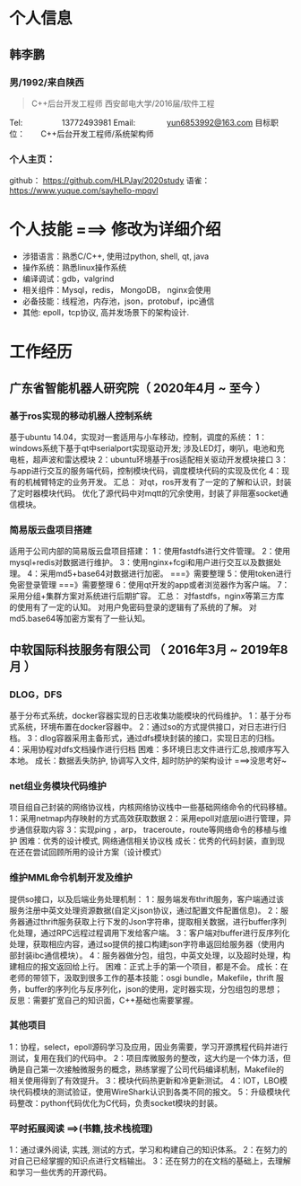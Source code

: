 # 个人信息
## 韩李鹏
### 男/1992/来自陕西

> C++后台开发工程师
> 西安邮电大学/2016届/软件工程

Tel:     13772493981
Email:    yun6853992@163.com
⽬标职位：  C++后台开发⼯程师/系统架构师
### 个人主页：
github：         https://github.com/HLPJay/2020study
语雀：            https://www.yuque.com/sayhello-mpqvl

# 个人技能 ===> 修改为详细介绍
- 涉猎语言：熟悉C/C++, 使用过python,  shell,  qt,  java
- 操作系统：熟悉linux操作系统
- 编译调试：gdb，valgrind
- 相关组件：Mysql，redis， MongoDB， nginx会使用
- 必备技能：线程池，内存池，json，protobuf，ipc通信
- 其他: epoll，tcp协议, 高并发场景下的架构设计.

# 工作经历
## 广东省智能机器人研究院（ 2020年4月 ~ 至今 ）
###  基于ros实现的移动机器人控制系统
基于ubuntu 14.04，实现对一套适用与小车移动，控制，调度的系统：
 1：windows系统下基于qt中serialport实现驱动开发;
 	涉及LED灯，喇叭，电池和充电桩，超声波和雷达模块
 2：ubuntu环境基于ros适配相关驱动开发模块接口
 3：与app进行交互的服务端代码，控制模块代码，调度模块代码的实现及优化
 4：现有的机械臂特定的业务开发。
 汇总：
 对qt，ros开发有了一定的了解和认识，封装了定时器模块代码。
 优化了源代码中对mqtt的冗余使用，封装了非阻塞socket通信模块。
 
###  简易版云盘项目搭建
适用于公司内部的简易版云盘项目搭建：
 1：使用fastdfs进行文件管理。
 2：使用mysql+redis对数据进行维护。
 3：使用nginx+fcgi和用户进行交互以及数据处理。
 4：采用md5+base64对数据进行加密。 ===》需要整理
 5：使用token进行免密登录管理  ===》需要整理
 6：使用qt开发的app或者浏览器作为客户端。
 7：采用分组+集群方案对系统进行后期扩容。
 汇总：
 对fastdfs，nginx等第三方库的使用有了一定的认知。
 对用户免密码登录的逻辑有了系统的了解。
 对md5.base64等加密方案有了一些认知。

## 中软国际科技服务有限公司 （ 2016年3⽉ ~ 2019年8⽉ ）

### DLOG，DFS
基于分布式系统，docker容器实现的⽇志收集功能模块的代码维护。
1：基于分布式系统，环境布置在docker容器中。
2：通过so的⽅式提供接⼝，对⽇志进⾏归档。
3：dlog容器采用主备形式，通过dfs模块封装的接口，实现日志的归档。
4：采用协程对dfs文档操作进行归档
困难：多环境日志文件进行汇总,按顺序写入本地。
成⻓：数据丢失防护, 协调写入文件, 超时防护的架构设计  ===>没思考好~ 


### net组业务模块代码维护
项目组自己封装的网络协议栈，内核网络协议栈中一些基础网络命令的代码移植。
1：采用netmap内存映射的方式高效获取数据
2：采用epoll对底层io进行管理，异步通信获取内容
3：实现ping ，arp， traceroute，route等网络命令的移植与维护
困难：优秀的设计模式, 网络通信相关协议栈
成⻓：优秀的代码封装，直到现在还在尝试回顾所用的设计方案（设计模式）

### 维护MML命令机制开发及维护
提供so接口，以及后端业务处理机制：
1：服务端发布thrift服务，客户端通过该服务注册中英文处理资源数据(自定义json协议，通过配置文件配置信息)。
2：服务器通过thrift服务获取上行下发的Json字符串，提取相关数据，进行buffer序列化处理，通过RPC远程过程调用下发给客户端。
3：客户端对buffer进行反序列化处理，获取相应内容，通过so提供的接口构建json字符串返回给服务器（使用内部封装ibc通信模块）。
4：服务器做分包，组包，中英文处理，以及超时处理，构建相应的报文返回给上行。
困难：正式上手的第一个项目，都是不会。
成⻓：在老师的带领下，汲取到很多⼯作的基本技能：osgi bundle，Makefile，thrift 服务，buffer的序列化与反序列化，json的使⽤，定时器实现，分包组包的思想；
反思：需要扩宽⾃⼰的知识⾯，C++基础也需要掌握。
 

### 其他项⽬
1：协程，select，epoll源码学习及应⽤，因业务需要，学习开源携程代码并进⾏测试，复⽤在我们的代码中。
2：项⽬库微服务的整改，这⼤约是⼀个体⼒活，但确是⾃⼰第⼀次接触微服务的概念，熟练掌握了公司代码编译机制，Makefile的相关使⽤得到了有效提升。
3：模块代码热更新和冷更新测试。
4：IOT，LBO模块代码模块的测试验证，使用WireShark认识到各类不同的报文。
5：升级模块代码整改：python代码优化为C代码，负责socket模块的封装。

### 平时拓展阅读 ==>(书籍,技术栈梳理)
  1：通过课外阅读, 实践, 测试的方式，学习和构建自己的知识体系。
  2：在努力的对自己已经掌握的知识点进行文档输出。
  3：还在努力的在文档的基础上，去理解和学习一些优秀的开源代码。
